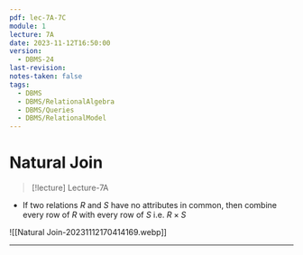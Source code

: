 ```yaml
---
pdf: lec-7A-7C
module: 1
lecture: 7A
date: 2023-11-12T16:50:00
version:
  - DBMS-24
last-revision: 
notes-taken: false
tags:
  - DBMS
  - DBMS/RelationalAlgebra
  - DBMS/Queries
  - DBMS/RelationalModel
---
```

# Natural Join
> [!lecture] Lecture-7A

- If two relations $R$ and $S {}$ have no attributes in common, then combine every row of $R {}$ with every row of $S$ i.e. ${} R \times S {}$

![[Natural Join-20231112170414169.webp]]

---